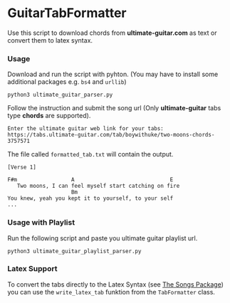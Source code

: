 # GuitarTabFormatter

Use this script to download chords from **ultimate-guitar.com** as text or convert them to latex syntax.

### Usage

Download and run the script with pyhton. (You may have to install some additional packages e.g. `bs4` and `urllib`)

```
python3 ultimate_guitar_parser.py
```

Follow the instruction and submit the song url (Only **ultimate-guitar** tabs type **chords** are supported).

```
Enter the ultimate guitar web link for your tabs:
https://tabs.ultimate-guitar.com/tab/boywithuke/two-moons-chords-3757571
```

The file called `formatted_tab.txt` will contain the output.

```
[Verse 1]

F#m                 A                              E
   Two moons, I can feel myself start catching on fire
                    Bm
You knew, yeah you kept it to yourself, to your self
...
```

### Usage with Playlist

Run the following script and paste you ultimate guitar playlist url.
```
python3 ultimate_guitar_playlist_parser.py
```

### Latex Support

To convert the tabs directly to the Latex Syntax (see [The Songs Package](http://songs.sourceforge.net/songsdoc/songs.html#sec5.7)) you can use the `write_latex_tab` funktion from the `TabFormatter` class.

